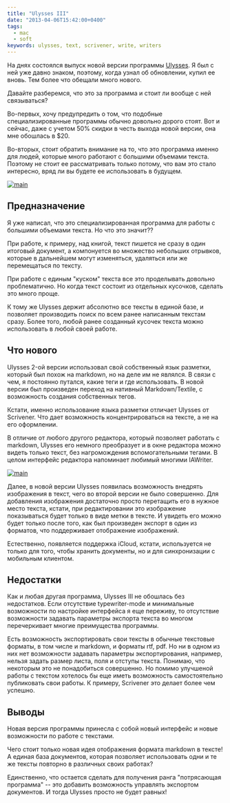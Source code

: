 ```yaml
---
title: "Ulysses III"
date: "2013-04-06T15:42:00+0400"
tags:
  - mac
  - soft
keywords: ulysses, text, scrivener, write, writers
---
```

На днях состоялся выпуск новой версии программы [Ulysses][1]. Я был с ней уже давно знаком, поэтому, когда узнал об обновлении, купил ее вновь. Тем более что обещали много нового.

Давайте разберемся, что это за программа и стоит ли вообще с ней связываться?

Во-первых, хочу предупредить о том, что подобные специализированные программы обычно довольно дорого стоят. Вот и сейчас, даже с учетом 50% скидки в честь выхода новой версии, она мне обошлась в $20.

Во-вторых, стоит обратить внимание на то, что это программа именно для людей, которые много работают с большими объемами текста. Поэтому не стоит ее рассматривать только потому, что вам это стало интересно, вряд ли вы будете ее использовать в будущем.

[![main](https://static.juev.org/2013/04/main-th.jpg)][2]

## Предназначение

Я уже написал, что это специализированная программа для работы с большими объемами текста. Но что это значит??

При работе, к примеру, над книгой, текст пишется не сразу в один итоговый документ, а компонуется во множество небольших отрывков, которые в дальнейшем могут изменяться, удаляться или же перемещаться по тексту.

При работе с единым "куском" текста все это проделывать довольно проблематично. Но когда текст состоит из отдельных кусочков, сделать это много проще.

К тому же Ulysses держит абсолютно все тексты в единой базе, и позволяет производить поиск по всем ранее написанным текстам сразу. Более того, любой ранее созданный кусочек текста можно использовать в любой своей работе.

## Что нового

Ulysses 2-ой версии использовал свой собственный язык разметки, который был похож на markdown, но на деле им не являлся. В связи с чем, я постоянно путался,  какие теги и где использовать. В новой версии был произведен переход на нативный Markdown/Textile, с возможность создания собственных тегов.

Кстати, именно использование языка разметки отличает Ulysses от Scrivener. Что дает возможность концентрироваться на тексте, а не на его оформлении.

В отличие от любого другого редактора, который позволяет работать с markdown, Ulysses его немного преобразует и в окне редактора можно видеть только текст, без нагромождения вспомогательными тегами. В целом интерфейс редактора напоминает любимый многими IAWriter.

[![main](https://static.juev.org/2013/04/edit-th.jpg)][3]

Далее, в новой версии Ulysses появилась возможность внедрять изображения в текст, чего во второй версии не было совершенно. Для добавления изображения достаточно просто перетащить его в нужное место текста, кстати, при редактировании это изображение показываться будет только в виде метки в тексте. И увидеть его можно будет только после того, как был произведен экспорт в один из форматов, что поддерживает отображение изображений.

Естественно, появляется поддержка iCloud, кстати, используется не только для того, чтобы хранить документы, но и для синхронизации с мобильным клиентом.

## Недостатки

Как и любая другая программа, Ulysses III не обошлась без недостатков.
Если отсутствие typewriter-mode и минимальные возможности по настройке интерфейса я еще переживу, то отсутствие возможности задавать параметры экспорта текста во многом перечеркивает многие преимущества программы.

Есть возможность экспортировать свои тексты в обычные текстовые форматы, в том числе и markdown, и форматы rtf, pdf. Но ни в одном из них нет возможности задавать параметры экспортирования, например, нельзя задать размер листа, поля и отступы текста. Понимаю, что некоторым это не понадобиться совершенно. Но помимо улучшеной работы с текстом хотелось бы еще иметь возможность самостоятельно публиковать свои работы. К примеру, Scrivener это делает более чем успешно.

## Выводы

Новая версия программы принесла с собой новый интерфейс и новые возможности по работе с текстами.

Чего стоит только новая идея отображения формата markdown в тексте! А единая база документов, которая позволяет использовать одни и те же тексты повторно в различных своих работах?

Единственно, что остается сделать для получения ранга "потрясающая программа" -- это добавить возможность управлять экспортом документов. И тогда Ulysses просто не будет равных!

[1]: https://itunes.apple.com/ru/app/ulysses-iii/id623795237?l=en&mt=12 "Ulysses III"

[2]: https://static.juev.org/2013/04/main.jpg "Ulysses III main window"

[3]: https://static.juev.org/2013/04/edit.jpg "Ulysses III edit text"
